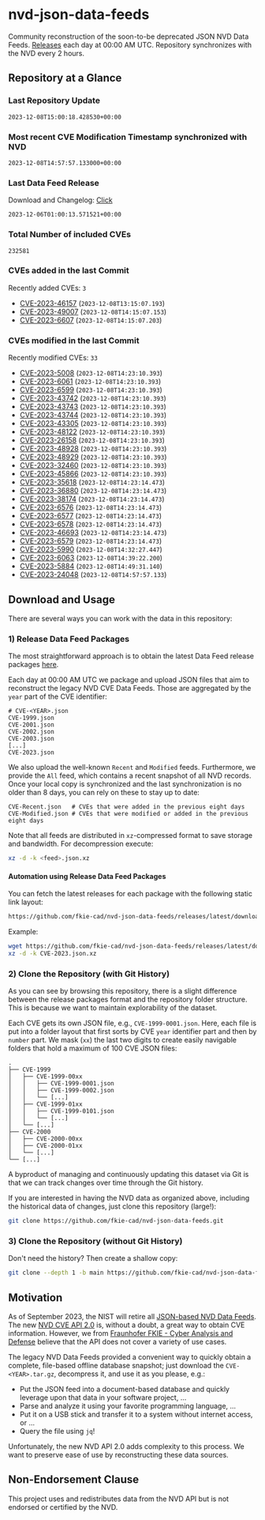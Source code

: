 # nvd-json-data-feeds

Community reconstruction of the soon-to-be deprecated JSON NVD Data Feeds. 
[Releases](https://github.com/fkie-cad/nvd-json-data-feeds/releases/latest) each day at 00:00 AM UTC.
Repository synchronizes with the NVD every 2 hours.

## Repository at a Glance

### Last Repository Update

```plain
2023-12-08T15:00:18.428530+00:00
```

### Most recent CVE Modification Timestamp synchronized with NVD

```plain
2023-12-08T14:57:57.133000+00:00
```

### Last Data Feed Release

Download and Changelog: [Click](https://github.com/fkie-cad/nvd-json-data-feeds/releases/latest)

```plain
2023-12-06T01:00:13.571521+00:00
```

### Total Number of included CVEs

```plain
232581
```

### CVEs added in the last Commit

Recently added CVEs: `3`

* [CVE-2023-46157](CVE-2023/CVE-2023-461xx/CVE-2023-46157.json) (`2023-12-08T13:15:07.193`)
* [CVE-2023-49007](CVE-2023/CVE-2023-490xx/CVE-2023-49007.json) (`2023-12-08T14:15:07.153`)
* [CVE-2023-6607](CVE-2023/CVE-2023-66xx/CVE-2023-6607.json) (`2023-12-08T14:15:07.203`)


### CVEs modified in the last Commit

Recently modified CVEs: `33`

* [CVE-2023-5008](CVE-2023/CVE-2023-50xx/CVE-2023-5008.json) (`2023-12-08T14:23:10.393`)
* [CVE-2023-6061](CVE-2023/CVE-2023-60xx/CVE-2023-6061.json) (`2023-12-08T14:23:10.393`)
* [CVE-2023-6599](CVE-2023/CVE-2023-65xx/CVE-2023-6599.json) (`2023-12-08T14:23:10.393`)
* [CVE-2023-43742](CVE-2023/CVE-2023-437xx/CVE-2023-43742.json) (`2023-12-08T14:23:10.393`)
* [CVE-2023-43743](CVE-2023/CVE-2023-437xx/CVE-2023-43743.json) (`2023-12-08T14:23:10.393`)
* [CVE-2023-43744](CVE-2023/CVE-2023-437xx/CVE-2023-43744.json) (`2023-12-08T14:23:10.393`)
* [CVE-2023-43305](CVE-2023/CVE-2023-433xx/CVE-2023-43305.json) (`2023-12-08T14:23:10.393`)
* [CVE-2023-48122](CVE-2023/CVE-2023-481xx/CVE-2023-48122.json) (`2023-12-08T14:23:10.393`)
* [CVE-2023-26158](CVE-2023/CVE-2023-261xx/CVE-2023-26158.json) (`2023-12-08T14:23:10.393`)
* [CVE-2023-48928](CVE-2023/CVE-2023-489xx/CVE-2023-48928.json) (`2023-12-08T14:23:10.393`)
* [CVE-2023-48929](CVE-2023/CVE-2023-489xx/CVE-2023-48929.json) (`2023-12-08T14:23:10.393`)
* [CVE-2023-32460](CVE-2023/CVE-2023-324xx/CVE-2023-32460.json) (`2023-12-08T14:23:10.393`)
* [CVE-2023-45866](CVE-2023/CVE-2023-458xx/CVE-2023-45866.json) (`2023-12-08T14:23:10.393`)
* [CVE-2023-35618](CVE-2023/CVE-2023-356xx/CVE-2023-35618.json) (`2023-12-08T14:23:14.473`)
* [CVE-2023-36880](CVE-2023/CVE-2023-368xx/CVE-2023-36880.json) (`2023-12-08T14:23:14.473`)
* [CVE-2023-38174](CVE-2023/CVE-2023-381xx/CVE-2023-38174.json) (`2023-12-08T14:23:14.473`)
* [CVE-2023-6576](CVE-2023/CVE-2023-65xx/CVE-2023-6576.json) (`2023-12-08T14:23:14.473`)
* [CVE-2023-6577](CVE-2023/CVE-2023-65xx/CVE-2023-6577.json) (`2023-12-08T14:23:14.473`)
* [CVE-2023-6578](CVE-2023/CVE-2023-65xx/CVE-2023-6578.json) (`2023-12-08T14:23:14.473`)
* [CVE-2023-46693](CVE-2023/CVE-2023-466xx/CVE-2023-46693.json) (`2023-12-08T14:23:14.473`)
* [CVE-2023-6579](CVE-2023/CVE-2023-65xx/CVE-2023-6579.json) (`2023-12-08T14:23:14.473`)
* [CVE-2023-5990](CVE-2023/CVE-2023-59xx/CVE-2023-5990.json) (`2023-12-08T14:32:27.447`)
* [CVE-2023-6063](CVE-2023/CVE-2023-60xx/CVE-2023-6063.json) (`2023-12-08T14:39:22.200`)
* [CVE-2023-5884](CVE-2023/CVE-2023-58xx/CVE-2023-5884.json) (`2023-12-08T14:49:31.140`)
* [CVE-2023-24048](CVE-2023/CVE-2023-240xx/CVE-2023-24048.json) (`2023-12-08T14:57:57.133`)


## Download and Usage

There are several ways you can work with the data in this repository:

### 1) Release Data Feed Packages

The most straightforward approach is to obtain the latest Data Feed release packages [here](https://github.com/fkie-cad/nvd-json-data-feeds/releases/latest).

Each day at 00:00 AM UTC we package and upload JSON files that aim to reconstruct the legacy NVD CVE Data Feeds.
Those are aggregated by the `year` part of the CVE identifier:

```
# CVE-<YEAR>.json
CVE-1999.json
CVE-2001.json
CVE-2002.json
CVE-2003.json
[...]
CVE-2023.json
```

We also upload the well-known `Recent` and `Modified` feeds.
Furthermore, we provide the `All` feed, which contains a recent snapshot of all NVD records.
Once your local copy is synchronized and the last synchronization is no older than 8 days, you can rely on these to stay up to date:

```plain
CVE-Recent.json   # CVEs that were added in the previous eight days
CVE-Modified.json # CVEs that were modified or added in the previous eight days
```

Note that all feeds are distributed in `xz`-compressed format to save storage and bandwidth.
For decompression execute:

```sh
xz -d -k <feed>.json.xz
```


#### Automation using Release Data Feed Packages

You can fetch the latest releases for each package with the following static link layout:

```sh
https://github.com/fkie-cad/nvd-json-data-feeds/releases/latest/download/CVE-<YEAR>.json.xz
```

Example:

```sh
wget https://github.com/fkie-cad/nvd-json-data-feeds/releases/latest/download/CVE-2023.json.xz
xz -d -k CVE-2023.json.xz
```

### 2) Clone the Repository (with Git History)

As you can see by browsing this repository, there is a slight difference between the release packages format and the repository folder structure.
This is because we want to maintain explorability of the dataset.

Each CVE gets its own JSON file, e.g., `CVE-1999-0001.json`.
Here, each file is put into a folder layout that first sorts by CVE `year` identifier part and then by `number` part.
We mask (`xx`) the last two digits to create easily navigable folders that hold a maximum of 100 CVE JSON files:

```plain
.
├── CVE-1999
│   ├── CVE-1999-00xx
│   │   ├── CVE-1999-0001.json
│   │   ├── CVE-1999-0002.json
│   │   └── [...]
│   ├── CVE-1999-01xx
│   │   ├── CVE-1999-0101.json
│   │   └── [...]
│   └── [...]
├── CVE-2000
│   ├── CVE-2000-00xx
│   ├── CVE-2000-01xx
│   └── [...]
└── [...]
```

A byproduct of managing and continuously updating this dataset via Git is that we can track changes over time through the Git history.

If you are interested in having the NVD data as organized above, including the historical data of changes, just clone this repository (large!):

```sh
git clone https://github.com/fkie-cad/nvd-json-data-feeds.git
```

### 3) Clone the Repository (without Git History)

Don't need the history? Then create a shallow copy:

```sh
git clone --depth 1 -b main https://github.com/fkie-cad/nvd-json-data-feeds.git
```

## Motivation

As of September 2023, the NIST will retire all [JSON-based NVD Data Feeds](https://nvd.nist.gov/vuln/data-feeds#divRetirementBanner-1).
The new [NVD CVE API 2.0](https://nvd.nist.gov/developers/vulnerabilities) is, without a doubt, a great way to obtain CVE information.
However, we from [Fraunhofer FKIE - Cyber Analysis and Defense](https://www.fkie.fraunhofer.de/en/departments/cad.html) believe that the API does not cover a variety of use cases.

The legacy NVD Data Feeds provided a convenient way to quickly obtain a complete, file-based offline database snapshot; just download the `CVE-<YEAR>.tar.gz`, decompress it, and use it as you please, e.g.:

* Put the JSON feed into a document-based database and quickly leverage upon that data in your software project, ...
* Parse and analyze it using your favorite programming language, ...
* Put it on a USB stick and transfer it to a system without internet access, or ...
* Query the file using `jq`!

Unfortunately, the new NVD API 2.0 adds complexity to this process.
We want to preserve ease of use by reconstructing these data sources.

## Non-Endorsement Clause

This project uses and redistributes data from the NVD API but is not endorsed or certified by the NVD.